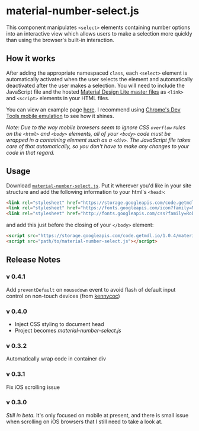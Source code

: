 # material-number-select.js

This component manipulates `<select>` elements containing number options into an interactive view which allows users to make a selection more quickly than using the browser's built-in interaction.

## How it works

After adding the appropriate namespaced `class`, each `<select>` element is automatically activated when the user selects the element and automatically deactivated after the user makes a selection. You will need to include the JavaScript file and the hosted [Material Design Lite master files](http://www.getmdl.io/started/index.html#download) as `<link>` and `<script>` elements in your HTML files.

You can view an example page [here](https://jsejcksn.github.io/material-number-select.js/). I recommend using [Chrome's Dev Tools mobile emulation](https://developer.chrome.com/devtools/docs/device-mode) to see how it shines.

*Note: Due to the way mobile browsers seem to ignore CSS `overflow` rules on the `<html>` and `<body>` elements, all of your `<body>` code must be wrapped in a containing element such as a `<div>`. The JavaScript file takes care of that automatically, so you don't have to make any changes to your code in that regard.*

## Usage

Download [`material-number-select.js`](material-number-select.js). Put it wherever you'd like in your site structure and add the following information to your html's `<head>`:

```html
<link rel="stylesheet" href="https://storage.googleapis.com/code.getmdl.io/1.0.4/material.min.css">
<link rel="stylesheet" href="https://fonts.googleapis.com/icon?family=Material+Icons"> <!--Optional-->
<link rel="stylesheet" href="http://fonts.googleapis.com/css?family=Roboto:300,400,500,700" type="text/css"> <!--Optional-->
```

and add this just before the closing of your `</body>` element:

```html
<script src="https://storage.googleapis.com/code.getmdl.io/1.0.4/material.min.js"></script>
<script src="path/to/material-number-select.js"></script>
```

## Release Notes

### v 0.4.1
Add `preventDefault` on `mousedown` event to avoid flash of default input control on non-touch devices (from [kennycoc](https://github.com/kennycoc))

### v 0.4.0
- Inject CSS styling to document head
- Project becomes *material-number-select.js*

### v 0.3.2
Automatically wrap code in container div

### v 0.3.1
Fix iOS scrolling issue

### v 0.3.0
*Still in beta.* It's only focused on mobile at present, and there is small issue when scrolling on iOS browsers that I still need to take a look at.

